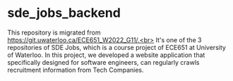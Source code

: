 # sde_jobs_backend
This repository is migrated from https://git.uwaterloo.ca/ECE651_W2022_G11/.<br>
It's one of the 3 repositories of SDE Jobs, which is a course project of ECE651 at University of Waterloo. In this project, we developed a website application that specifically designed for software engineers, can regularly crawls recruitment information from Tech Companies.
